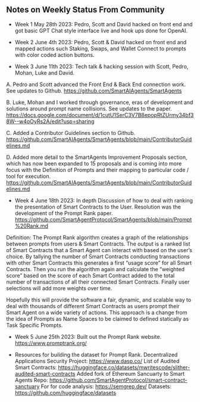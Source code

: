 ## Notes on Weekly Status From Community 

- Week 1 May 28th 2023: Pedro, Scott and David hacked on front end and got basic GPT Chat style interface live and hook ups done for OpenAI.

- Week 2 June 4th 2023: Pedro, Scott & David hacked on front end and mapped actions such Staking, Swaps, and Wallet Connect to prompts with color coded action buttons.

- Week 3 June 11th 2023: Tech talk & hacking session with Scott, Pedro, Mohan, Luke and David. 

A. Pedro and Scott advanced the Front End & Back End connection work. See updates to Github.
https://github.com/SmartAIAgents/SmartAgents

B. Luke, Mohan and I worked through governance, eras of development and solutions around prompt name collisions. See updates to the paper.
https://docs.google.com/document/d/1cutU1SerC3V7B8epopRtZUrmy34bf38W--w4oOyRs2A/edit?usp=sharing

C. Added a Contributor Guidelines section to Github.
https://github.com/SmartAIAgents/SmartAgents/blob/main/ContributorGuidelines.md

D. Added more detail to the SmartAgents Improvement Proposals section, which has now been expanded to 15 proposals and is coming into more focus with the Definition of Prompts and their mapping to particular code / tool for execution. https://github.com/SmartAIAgents/SmartAgents/blob/main/ContributorGuidelines.md

- Week 4 June 18th 2023: In depth Discussion of how to deal with ranking the presentation of Smart Contracts to the User.
Resolution was the development of the Prompt Rank paper. https://github.com/SmartAgentProtocol/SmartAgents/blob/main/Prompt%20Rank.md

Definition: The Prompt Rank algorithm creates a graph of the relationships between prompts from users & Smart Contracts. The output is a ranked list of Smart Contracts that a Smart Agent can interact with based on the user’s choice. By tallying the number of Smart Contracts conducting transactions with other Smart Contracts this generates a first “usage score” for all Smart Contracts. Then you run the algorithm again and calculate the “weighted score” based on the score of each Smart Contract added to the total number of transactions of all their connected Smart Contracts. Finally user selections will add more weights over time.

Hopefully this will provide the software a fair, dynamic, and scalable way to deal with thousands of different Smart Contracts as users prompt their Smart Agent on a wide variety of actions. This approach is a change from the idea of Prompts as Name Spaces to be claimed to defined statically as Task Specific Prompts.

- Week 5 June 25th 2023: Built out the Prompt Rank website. https://www.promptrank.org/

- Resources for building the dataset for Prompt Rank.
Decentralized Applications Security Project: https://www.dasp.co/
List of Audited Smart Contracts: https://huggingface.co/datasets/mwritescode/slither-audited-smart-contracts
Added fork of Ethereum Sancuarty to Smart Agents Repo: https://github.com/SmartAgentProtocol/smart-contract-sanctuary
For for code analysis: https://semgrep.dev/
Datasets: https://github.com/huggingface/datasets


